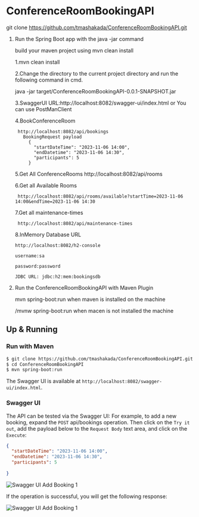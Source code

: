 # ConferenceRoomBookingAPI

git clone https://github.com/tmashakada/ConferenceRoomBookingAPI.git

1. Run the Spring Boot app with the java -jar command
   
   build your maven project using mvn clean install 
   
   1.mvn clean install
   

   2.Change the directory to the current project directory 
      and run the following command in cmd.
     
	 java -jar target/ConferenceRoomBookingAPI-0.0.1-SNAPSHOT.jar
	
	
	
	3.SwaggerUI URL:http://localhost:8082/swagger-ui/index.html
	   or You can use PostManClient
	   
	
	4.BookConferenceRoom
	
	    http://localhost:8082/api/bookings
		  BookingRequest payload
			{
			  "startDateTime": "2023-11-06 14:00",
			  "endDatetime": "2023-11-06 14:30",
			  "participants": 5
			}
	
	5.Get All ConferenceRooms
	    http://localhost:8082/api/rooms
	
	
	6.Get all Available Rooms
   
	    http://localhost:8082/api/rooms/available?startTime=2023-11-06 14:00&endTime=2023-11-06 14:30
	
	7.Get all maintenance-times
	
	    http://localhost:8082/api/maintenance-times
	
	
	8.InMemory Database URL
   
	   http://localhost:8082/h2-console
   
	   username:sa
   
	   password:password
   
	   JDBC URL: jdbc:h2:mem:bookingsdb
	
	
3. Run the ConferenceRoomBookingAPI with Maven Plugin
     
	 mvn spring-boot:run   when maven is installed on the machine
	 
	 /mvnw spring-boot:run  when macen is not installed the machine
## Up & Running
### Run with Maven
```bash
$ git clone https://github.com/tmashakada/ConferenceRoomBookingAPI.git
$ cd ConferenceRoomBookingAPI
$ mvn spring-boot:run 
```
The Swagger UI is available at `http://localhost:8082/swagger-ui/index.html`.

### Swagger UI
The API can be tested via the Swagger UI:
For example, to add a new booking, expand the `POST` api/bookings operation.
 Then click on the `Try it out`, add the payload below to
the `Request Body` text area, and click on the `Execute`:

```json
{
  "startDateTime": "2023-11-06 14:00",
  "endDatetime": "2023-11-06 14:30",
  "participants": 5
  
}
```
![Swagger UI Add Booking 1](/readme/swagger-add-booking-1.png)

If the operation is successful, you will get the following response:

![Swagger UI Add Booking 1](/readme/swagger-add-booking-2.png)	 
